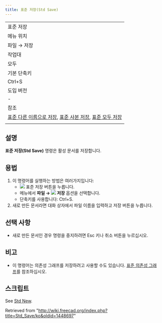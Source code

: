 ```yaml
---
title: 표준 저장(Std Save)
---
```


|                                                                                                                                                                     |
| ------------------------------------------------------------------------------------------------------------------------------------------------------------------- |
| 표준 저장                                                                                                                                                           |
| 메뉴 위치                                                                                                                                                           |
| 파일 → 저장                                                                                                                                                         |
| 작업대                                                                                                                                                              |
| 모두                                                                                                                                                                |
| 기본 단축키                                                                                                                                                         |
| Ctrl+S                                                                                                                                                              |
| 도입 버전                                                                                                                                                           |
| -                                                                                                                                                                   |
| 참조                                                                                                                                                                |
| [표준 다른 이름으로 저장](/Std_SaveAs/ko "Std SaveAs/ko"), [표준 사본 저장](/Std_SaveCopy/ko "Std SaveCopy/ko"), [표준 모두 저장](/Std_SaveAll/ko "Std SaveAll/ko") |
|                                                                                                                                                                     |

## 설명

**표준 저장(Std Save)** 명령은 활성 문서를 저장합니다.

## 용법

1. 이 명령어를 실행하는 방법은 여러가지입니다:
   - ![](/images/Std_Save.svg) 표준 저장 버튼을 누릅니다.
   * 메뉴에서 **파일 → ![](/images/Std_Save.svg) 저장** 옵션을 선택합니다.
   * 단축키를 사용합니다: Ctrl+S.
2. 새로 만든 문서라면 대화 상자에서 파일 이름을 입력하고 저장 버튼을 누릅니다.

## 선택 사항

- 새로 만든 문서인 경우 명령을 중지하려면 Esc 키나 취소 버튼을 누르십시오.

## 비고

- 이 명령어는 의존성 그래프를 저장하려고 사용할 수도 있습니다. [표준 의존성 그래프](/Std_DependencyGraph/ko "Std DependencyGraph/ko")를 참조하십시오.

## 스크립트

See [Std New](/Std_New#Scripting "Std New").

Retrieved from "<http://wiki.freecad.org/index.php?title=Std_Save/ko&oldid=1448697>"
